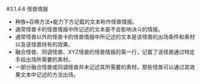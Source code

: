 #3.1.4.6        怪兽情报
* 种族•召唤方法•能力下方记载的文本称作怪兽情报。
* 通常怪兽卡的怪兽情报中所记述的文本是不会影响决斗的情报。
* 通常怪兽以外的怪兽卡的怪兽情报中所记述的文本是该怪兽的出场条件和素材以及该怪兽持有的效果。
* 融合怪兽、同调怪兽、XYZ怪兽的怪兽情报的第一行，记载了该怪兽通过特定手段出场所需要的素材。
* 一部分融合怪兽或同调怪兽并未记述其所需要的素材。那些怪兽可以通过其效果文本中记述的方法出场。
